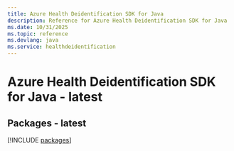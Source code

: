 ```yaml
---
title: Azure Health Deidentification SDK for Java
description: Reference for Azure Health Deidentification SDK for Java
ms.date: 10/31/2025
ms.topic: reference
ms.devlang: java
ms.service: healthdeidentification
---
```

# Azure Health Deidentification SDK for Java - latest
## Packages - latest
[!INCLUDE [packages](health-deidentification-index.md)]